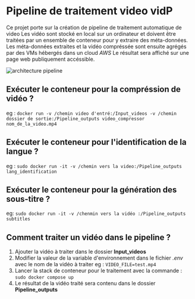 # Pipeline de traitement video vidP

Ce projet porte sur la création de pipeline de traitement automatique de video
Les vidéo sont stocké en local sur un ordinateur et doivent être traitées par un ensemble de conteneur pour y extraire des méta-données.
Les méta-données extraites et la vidéo compréssée sont ensuite agrégés par des VMs hébergés dans un cloud *AWS*
Le résultat sera affiché sur une page web publiquement accéssible.

![architecture pipeline]([chemin_vers_l'image_dans_le_repo](https://github.com/etali-m/VideoP/blob/main/VidP.drawio.png))


## Exécuter le conteneur pour la compréssion de vidéo ?
eg : `docker run -v /chemin video d'entré:/Input_videos -v /chemin dossier de sortie:/Pipeline_outputs video_compressor nom_de_la_video.mp4
`
## Exécuter le conteneur pour l'identification de la langue ?
eg : `sudo docker run -it -v /chemin vers la video:/Pipeline_outputs lang_identification
`
## Exécuter le conteneur pour la génération des sous-titre ?
eg: `sudo docker run -it -v /chenmin vers la vidéo :/Pipeline_outputs subtitles`


## Comment traiter un vidéo dans le pipeline ?
1. Ajouter la vidéo à traiter dans le dossier **Input_videos**
2. Modifier la valeur de la variable d'environnement dans le fichier *.env* avec le nom de la vidéo à traiter
eg : `VIDEO_FILE=test.mp4`
3. Lancer la stack de conteneur pour le traitement avec la commande : `sudo docker compose up`
4. Le résultat de la vidéo traité sera contenu dans le dossier **Pipeline_outputs**
